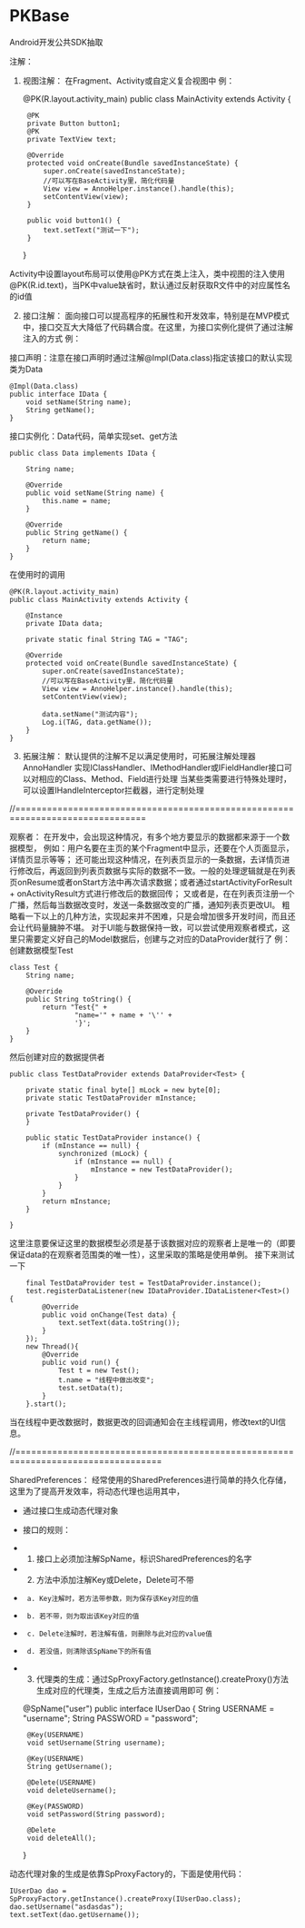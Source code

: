 # PKBase
Android开发公共SDK抽取

注解：
1. 视图注解：
在Fragment、Activity或自定义复合视图中
例：

    @PK(R.layout.activity_main)
    public class MainActivity extends Activity {

        @PK
        private Button button1;
        @PK
        private TextView text;

        @Override
        protected void onCreate(Bundle savedInstanceState) {
            super.onCreate(savedInstanceState);
            //可以写在BaseActivity里，简化代码量
            View view = AnnoHelper.instance().handle(this);
            setContentView(view);
        }

        public void button1() {
            text.setText("测试一下");
        }
    }

Activity中设置layout布局可以使用@PK方式在类上注入，类中视图的注入使用@PK(R.id.text)，当PK中value缺省时，默认通过反射获取R文件中的对应属性名的id值

2. 接口注解：
面向接口可以提高程序的拓展性和开发效率，特别是在MVP模式中，接口交互大大降低了代码耦合度。在这里，为接口实例化提供了通过注解注入的方式
例：

接口声明：注意在接口声明时通过注解@Impl(Data.class)指定该接口的默认实现类为Data

    @Impl(Data.class)
    public interface IData {
        void setName(String name);
        String getName();
    }

接口实例化：Data代码，简单实现set、get方法

    public class Data implements IData {

        String name;

        @Override
        public void setName(String name) {
            this.name = name;
        }
    
        @Override
        public String getName() {
            return name;
        }
    }

在使用时的调用

    @PK(R.layout.activity_main)
    public class MainActivity extends Activity {

        @Instance
        private IData data;

        private static final String TAG = "TAG";

        @Override
        protected void onCreate(Bundle savedInstanceState) {
            super.onCreate(savedInstanceState);
            //可以写在BaseActivity里，简化代码量
            View view = AnnoHelper.instance().handle(this);
            setContentView(view);

            data.setName("测试内容");
            Log.i(TAG, data.getName());
        }
    }

3. 拓展注解：
默认提供的注解不足以满足使用时，可拓展注解处理器AnnoHandler
实现IClassHandler、IMethodHandler或IFieldHandler接口可以对相应的Class、Method、Field进行处理
当某些类需要进行特殊处理时，可以设置IHandleInterceptor拦截器，进行定制处理

//===============================================================================

观察者：
在开发中，会出现这种情况，有多个地方要显示的数据都来源于一个数据模型，
例如：用户名要在主页的某个Fragment中显示，还要在个人页面显示，详情页显示等等；
还可能出现这种情况，在列表页显示的一条数据，去详情页进行修改后，再返回到列表页数据与实际的数据不一致。一般的处理逻辑就是在列表页onResume或者onStart方法中再次请求数据；或者通过startActivityForResult + onActivityResult方式进行修改后的数据回传；
又或者是，在在列表页注册一个广播，然后每当数据改变时，发送一条数据改变的广播，通知列表页更改UI。
粗略看一下以上的几种方法，实现起来并不困难，只是会增加很多开发时间，而且还会让代码量臃肿不堪。
对于UI能与数据保持一致，可以尝试使用观察者模式，这里只需要定义好自己的Model数据后，创建与之对应的DataProvider就行了
例：
创建数据模型Test

    class Test {
        String name;

        @Override
        public String toString() {
            return "Test{" +
                    "name='" + name + '\'' +
                    '}';
        }
    }

然后创建对应的数据提供者

    public class TestDataProvider extends DataProvider<Test> {

        private static final byte[] mLock = new byte[0];
        private static TestDataProvider mInstance;

        private TestDataProvider() {
        }

        public static TestDataProvider instance() {
            if (mInstance == null) {
                synchronized (mLock) {
                    if (mInstance == null) {
                        mInstance = new TestDataProvider();
                    }
                }
            }
            return mInstance;
        }

    }

这里注意要保证这里的数据模型必须是基于该数据对应的观察者上是唯一的（即要保证data的在观察者范围类的唯一性），这里采取的策略是使用单例。
接下来测试一下

        final TestDataProvider test = TestDataProvider.instance();
        test.registerDataListener(new IDataProvider.IDataListener<Test>() {
            @Override
            public void onChange(Test data) {
                text.setText(data.toString());
            }
        });
        new Thread(){
            @Override
            public void run() {
                Test t = new Test();
                t.name = "线程中做出改变";
                test.setData(t);
            }
        }.start();

当在线程中更改数据时，数据更改的回调通知会在主线程调用，修改text的UI信息。

//==================================================================================

SharedPreferences：
经常使用的SharedPreferences进行简单的持久化存储，这里为了提高开发效率，将动态代理也运用其中，
 * 通过接口生成动态代理对象
 * 接口的规则：
 * 1. 接口上必须加注解SpName，标识SharedPreferences的名字
 * 2. 方法中添加注解Key或Delete，Delete可不带
 *      a. Key注解时，若方法带参数，则为保存该Key对应的值
 *      b. 若不带，则为取出该Key对应的值
 *      c. Delete注解时，若注解有值，则删除与此对应的value值
 *      d. 若没值，则清除该SpName下的所有值
 * 3. 代理类的生成：通过SpProxyFactory.getInstance().createProxy()方法生成对应的代理类，生成之后方法直接调用即可
 例：


    @SpName("user")
    public interface IUserDao {
        String USERNAME = "username";
        String PASSWORD = "password";

        @Key(USERNAME)
        void setUsername(String username);

        @Key(USERNAME)
        String getUsername();

        @Delete(USERNAME)
        void deleteUsername();

        @Key(PASSWORD)
        void setPassword(String password);

        @Delete
        void deleteAll();
    }

动态代理对象的生成是依靠SpProxyFactory的，下面是使用代码：

    IUserDao dao = SpProxyFactory.getInstance().createProxy(IUserDao.class);
    dao.setUsername("asdasdas");
    text.setText(dao.getUsername());


